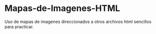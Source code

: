 # Mapas-de-Imagenes-HTML

Uso de mapas de imagenes direccionados a otros archivos html sencillos para practicar.
